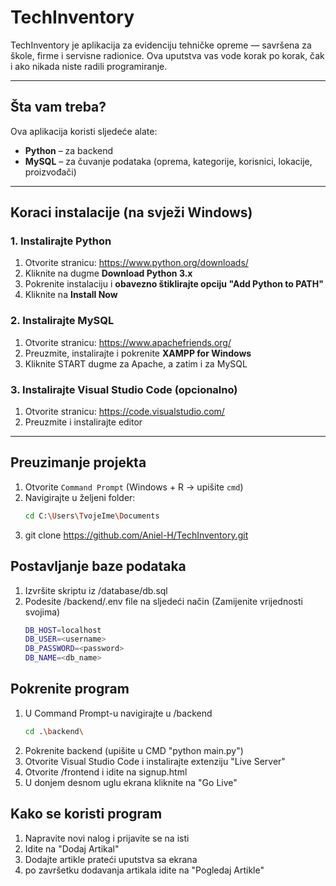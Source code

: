 # TechInventory

TechInventory je aplikacija za evidenciju tehničke opreme — savršena za škole, firme i servisne radionice. Ova uputstva vas vode korak po korak, čak i ako nikada niste radili programiranje.

---

## Šta vam treba?

Ova aplikacija koristi sljedeće alate:

- **Python** – za backend
- **MySQL** – za čuvanje podataka (oprema, kategorije, korisnici, lokacije, proizvođači)

---

## Koraci instalacije (na svježi Windows)

### 1. Instalirajte Python

1. Otvorite stranicu: https://www.python.org/downloads/
2. Kliknite na dugme **Download Python 3.x**
3. Pokrenite instalaciju i **obavezno štiklirajte opciju "Add Python to PATH"**
4. Kliknite na **Install Now**

### 2. Instalirajte MySQL

1. Otvorite stranicu: https://www.apachefriends.org/
2. Preuzmite, instalirajte i pokrenite **XAMPP for Windows**
3. Kliknite START dugme za Apache, a zatim i za MySQL

### 3. Instalirajte Visual Studio Code (opcionalno)

1. Otvorite stranicu: https://code.visualstudio.com/
2. Preuzmite i instalirajte editor

---

## Preuzimanje projekta

1. Otvorite `Command Prompt` (Windows + R → upišite `cmd`)
2. Navigirajte u željeni folder:
   ```bash
   cd C:\Users\TvojeIme\Documents
3. git clone https://github.com/Aniel-H/TechInventory.git

## Postavljanje baze podataka

1. Izvršite skriptu iz /database/db.sql
2. Podesite /backend/.env file na sljedeći način (Zamijenite vrijednosti svojima)
    ```bash
    DB_HOST=localhost
    DB_USER=<username>
    DB_PASSWORD=<password>
    DB_NAME=<db_name>

## Pokrenite program

1. U Command Prompt-u navigirajte u /backend 
    ```bash
    cd .\backend\
2. Pokrenite backend (upišite u CMD "python main.py")
3. Otvorite Visual Studio Code i instalirajte extenziju "Live Server"
4. Otvorite /frontend i idite na signup.html
5. U donjem desnom uglu ekrana kliknite na "Go Live"

## Kako se koristi program

1. Napravite novi nalog i prijavite se na isti
2. Idite na "Dodaj Artikal"
3. Dodajte artikle prateći uputstva sa ekrana
4. po završetku dodavanja artikala idite na "Pogledaj Artikle"
